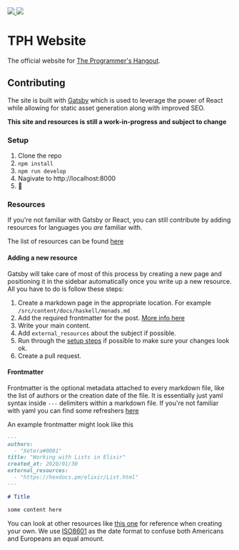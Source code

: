 <a href="https://discord.gg/programming">
  <img src="https://img.shields.io/discord/244230771232079873?color=%23dc1529&label=The%20Programmers%20Hangout" />
</a>

<a href="https://discord.gg/programming">
  <img src="https://cdn.discordapp.com/banners/244230771232079873/926cef2bb5f6fc981994fd198033b8aa.jpg?size=1024" />
</a>

# TPH Website

The official website for [The Programmer's Hangout](https://discord.gg/programming).

## Contributing

The site is built with [Gatsby](https://github.com/gatsbyjs/gatsby) which is used to leverage the power of React while
allowing for static asset generation along with improved SEO.

**This site and resources is still a work-in-progress and subject to change**

### Setup

1. Clone the repo
2. `npm install`
3. `npm run develop`
4. Nagivate to http://localhost:8000
5. :tada:

### Resources

If you're not familiar with Gatsby or React, you can still contribute by adding resources for languages you _are_ familiar with.

The list of resources can be found [here](/src/content/resources)

#### Adding a new resource

Gatsby will take care of most of this process by creating a new page and positioning it in the sidebar automatically once you write up a new resource. All you have to do is follow these steps:

1. Create a markdown page in the appropriate location. For example `/src/content/docs/haskell/monads.md`
2. Add the required frontmatter for the post. [More info here](#frontmatter)
3. Write your main content.
4. Add `external_resources` about the subject if possible.
5. Run through the [setup steps](#setup) if possible to make sure your changes look ok.
6. Create a pull request.

#### Frontmatter

Frontmatter is the optional metadata attached to every markdown file, like the list of authors or the creation date of the file. It is essentially just yaml syntax inside `---` delimiters within a markdown file. If you're not familiar with yaml you can find some refreshers [here](https://learnxinyminutes.com/docs/yaml/)

An example frontmatter might look like this

```md
---
authors:
  - "Xetera#0001"
title: "Working with Lists in Elixir"
created_at: 2020/01/30
external_resources:
  - "https://hexdocs.pm/elixir/List.html"
---

# Title

some content here
```

You can look at other resources like [this one](/src/content/resources/javascript/promises/intro.md) for reference when creating your own. We use [ISO8601](https://en.wikipedia.org/wiki/ISO_8601) as the date format to confuse both Americans and Europeans an equal amount.
